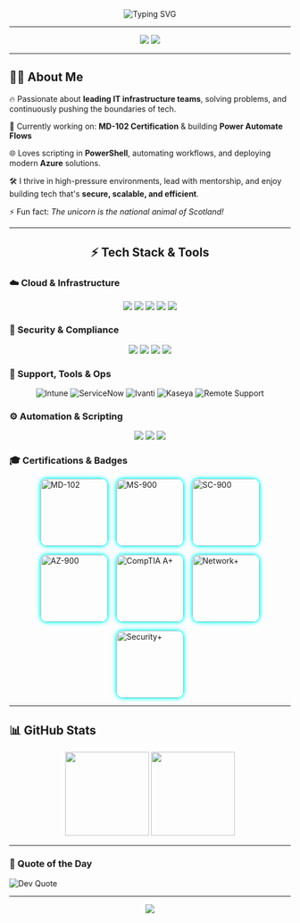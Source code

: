 <!-- Neon GitHub Profile README for Stephen -->

<div align="center">
  <img src="https://readme-typing-svg.demolab.com?font=Fira+Code&size=24&pause=1000&center=true&vCenter=true&width=435&lines=Hi+%F0%9F%91%8B%2C+I'm+Stephen!;" alt="Typing SVG" />
</div>

---

<div align="center">
  <img src="https://img.shields.io/badge/💡-Always%20Learning-neon?style=for-the-badge&logoColor=white&color=ff00ff&labelColor=black" />
  <img src="https://img.shields.io/badge/🚀-Tech%20Leader-neon?style=for-the-badge&logoColor=white&color=00ffff&labelColor=black" />
</div>

---

## 👨‍💻 About Me

🔥 Passionate about **leading IT infrastructure teams**, solving problems, and continuously pushing the boundaries of tech.

🧠 Currently working on: **MD-102 Certification** & building **Power Automate Flows**

🌐 Loves scripting in **PowerShell**, automating workflows, and deploying modern **Azure** solutions.

🛠️ I thrive in high-pressure environments, lead with mentorship, and enjoy building tech that's **secure, scalable, and efficient**.

⚡ Fun fact: *The unicorn is the national animal of Scotland!*

---

<h2 align="center">⚡ Tech Stack & Tools</h2>

<!-- 💠 CLOUD & INFRA -->
<h3>☁️ Cloud & Infrastructure</h3>
<p align="center">
  <img src="https://img.shields.io/badge/Azure-0089D6?style=for-the-badge&logo=microsoftazure&logoColor=white" />
  <img src="https://img.shields.io/badge/Intune-0078D4?style=for-the-badge&logo=microsoft&logoColor=white" />
  <img src="https://img.shields.io/badge/SharePoint-0078D4?style=for-the-badge&logo=microsoftsharepoint&logoColor=white" />
  <img src="https://img.shields.io/badge/VMware-607078?style=for-the-badge&logo=vmware&logoColor=white" />
  <img src="https://img.shields.io/badge/Citrix-444444?style=for-the-badge&logo=citrix&logoColor=white" />
</p>

<!-- 🔐 SECURITY -->
<h3>🔐 Security & Compliance</h3>
<p align="center">
  <img src="https://img.shields.io/badge/Firewall_Security-FF6B00?style=for-the-badge&logo=fortinet&logoColor=white" />
  <img src="https://img.shields.io/badge/Cisco-1BA0D7?style=for-the-badge&logo=cisco&logoColor=white" />
  <img src="https://img.shields.io/badge/MD--102_Training-0078D4?style=for-the-badge&logo=microsoft&logoColor=white" />
  <img src="https://img.shields.io/badge/Microsoft_Defender-5E5E5E?style=for-the-badge&logo=microsoftdefender&logoColor=white" />
</p>

<!-- 🧰 SUPPORT TOOLS -->
<h3>🧰 Support, Tools & Ops</h3>
<p align="center">
  <img src="https://img.shields.io/badge/Microsoft%20Intune-000?style=for-the-badge&logo=microsoft&logoColor=white" alt="Intune"/>
  <img src="https://img.shields.io/badge/ServiceNow-1F1F1F?style=for-the-badge&logo=servicenow&logoColor=white" alt="ServiceNow"/>
  <img src="https://img.shields.io/badge/Ivanti-F05133?style=for-the-badge&logo=ivanti&logoColor=white" alt="Ivanti"/>
  <img src="https://img.shields.io/badge/Kaseya-0056A6?style=for-the-badge&logo=kaseya&logoColor=white" alt="Kaseya"/>
  <img src="https://img.shields.io/badge/Remote%20Support-FF6C37?style=for-the-badge&logo=teamviewer&logoColor=white" alt="Remote Support"/>
</p>

<!-- ⚙️ AUTOMATION -->
<h3>⚙️ Automation & Scripting</h3>
<p align="center">
  <img src="https://img.shields.io/badge/PowerShell-5391FE?style=for-the-badge&logo=powershell&logoColor=white" />
  <img src="https://img.shields.io/badge/Power_Automate-0089D6?style=for-the-badge&logo=powerautomate&logoColor=white" />
  <img src="https://img.shields.io/badge/Scripting-333333?style=for-the-badge&logo=code&logoColor=white" />
</p>

<!-- 📚 LEARNING -->
<!-- 🎓 Certifications & Badges -->
<style>
.badge-grid {
  display: flex;
  flex-wrap: wrap;
  justify-content: center;
  gap: 1rem;
  margin-top: 1rem;
}

.badge-grid a img {
  width: 120px;
  border-radius: 12px;
  transition: transform 0.3s ease, box-shadow 0.3s ease;
  box-shadow: 0 0 5px #0ff, 0 0 10px #0ff;
}

.badge-grid a img:hover {
  transform: scale(1.1);
  box-shadow: 0 0 15px #0ff, 0 0 30px #0ff, 0 0 45px #0ff;
}
</style>

### 🎓 Certifications & Badges

<div class="badge-grid">

  <a href="https://www.credly.com/badges/da3a306c-7001-4723-92b0-6c3456f7a1ed/public_url" target="_blank">
    <img src="https://images.credly.com/size/220x220/images/684f6337-1237-4d38-9c04-6d2e2752083f/image.png" alt="MD-102">
  </a>

  <a href="https://www.credly.com/badges/5a874f1e-f40d-4e23-a4bc-3e3ff6359651/public_url" target="_blank">
    <img src="https://images.credly.com/size/220x220/images/0d40f6aa-326d-4b8a-bf2e-8a3a7e2723f8/image.png" alt="MS-900">
  </a>

  <a href="https://www.credly.com/badges/8a6726a1-0f3b-42cc-92fe-ce571dd5d467/public_url" target="_blank">
    <img src="https://images.credly.com/size/220x220/images/8eeb2df3-84a2-4eaf-871b-9d4c0c77c4ef/image.png" alt="SC-900">
  </a>

  <a href="https://www.credly.com/badges/eb6af400-3a8a-402a-8917-01857ea69a3a/public_url" target="_blank">
    <img src="https://images.credly.com/size/220x220/images/0c4572f1-5f03-4d77-b6d2-4c1fbe2afc97/image.png" alt="AZ-900">
  </a>

  <a href="https://www.credly.com/badges/af63b016-533c-4387-ad4d-282d4cbe8ee2/public_url" target="_blank">
    <img src="https://images.credly.com/size/220x220/images/f8f5f54c-ef26-4b17-b1f9-b4ed5e8b87fe/image.png" alt="CompTIA A+">
  </a>

  <a href="https://www.credly.com/badges/528a5586-0861-4343-873e-da64f50452c8/public_url" target="_blank">
    <img src="https://images.credly.com/size/220x220/images/84e45b47-c9a9-4e72-82d2-7380c0b486e5/image.png" alt="Network+">
  </a>

  <a href="https://www.credly.com/badges/89b74244-f1bf-4e39-b7cb-29dc37e427a6/public_url" target="_blank">
    <img src="https://images.credly.com/size/220x220/images/86c5c064-9b97-4ce7-b9a1-d432872a1d39/image.png" alt="Security+">
  </a>

</div>






---

## 📊 GitHub Stats

<p align="center">
  <img src="https://github-readme-stats.vercel.app/api?username=sneakysockz&theme=tokyonight&show_icons=true&hide_border=false" height="150px"/>
  <img src="https://streak-stats.demolab.com?user=sneakysockz&theme=tokyonight&hide_border=false" height="150px"/>
</p>

---

### 🧠 Quote of the Day

![Dev Quote](https://quotes-github-readme.vercel.app/api?type=horizontal&theme=radical)

---

<p align="center">
  <img src="https://visitcount.itsvg.in/api?id=sneakysockz&label=Profile%20Views&color=0&icon=5&pretty=true" />
</p>

<!-- Feel free to replace or add more interactivity below! -->
